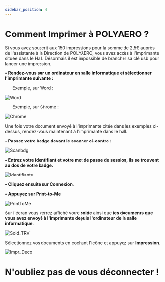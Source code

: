 ```yaml
---
sidebar_position: 4
---
```


# Comment Imprimer à POLYAERO ?

Si vous avez souscrit aux 150 impressions pour la somme de 2,5€ auprès de l'assistante à la Direction de POLYAERO, vous avez accès à l'imprimante située dans le Hall.
Désormais il est impossible de brancher sa clé usb pour lancer une impression.

<div style={{textAlign: 'center'}}>

**•	Rendez-vous sur un ordinateur en salle informatique et sélectionner l’imprimante suivante :**
<ul>Exemple, sur Word :</ul>

![Word](/img/manuel-print/impr.png)


<ul>Exemple, sur Chrome :</ul>

![Chrome](/img/manuel-print/imprch.png)


Une fois votre document envoyé à l'imprimante citée dans les exemples ci-dessus, rendez-vous maintenant à l'imprimante dans le hall.

**• Passez votre badge devant le scanner ci-contre :**



![Scanbdg](/img/manuel-print/scanbdgg.png)



 **• Entrez votre identifiant et votre mot de passe de session, ils se trouvent au dos de votre badge.**


![Identifiants](/img/manuel-print/idimpr.png)

**• Cliquez ensuite sur Connexion**.







**• Appuyez sur Print-to-Me**

![PrintToMe](/img/manuel-print/printtome.png)





Sur l'écran vous verrez affiché votre **solde** ainsi que **les documents que vous avez envoyé à l'imprimante depuis l'ordinateur de la salle informatique**.

![Sold_TRV](/img/manuel-print/sold_trv.png)

Sélectionnez vos documents en cochant l'icône et appuyez sur **Impression**.

![Impr_Deco](/img/manuel-print/impr_deco.png)

# N'oubliez pas de vous déconnecter !
</div>
